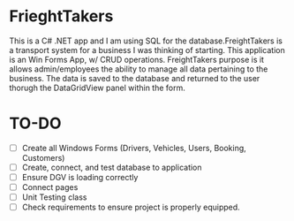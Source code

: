# FrieghtTakers


This is a C# .NET app and I am using SQL for the database.FreightTakers is a transport system for a business I was thinking of starting. This application is an Win Forms App, w/ CRUD operations. FreightTakers purpose is it allows admin/employees the ability to manage all data pertaining to the business. The data is saved to the database and returned to the user thorugh the DataGridView panel within the form. 

# TO-DO
- [ ] Create all Windows Forms (Drivers, Vehicles, Users, Booking, Customers)
- [ ] Create, connect, and test database to application
- [ ] Ensure DGV is loading correctly
- [ ] Connect pages
- [ ] Unit Testing class
- [ ] Check requirements to ensure project is properly equipped.
